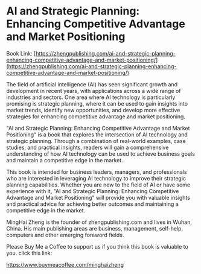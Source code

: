 # AI and Strategic Planning: Enhancing Competitive Advantage and Market Positioning

Book Link: [https://zhengpublishing.com/ai-and-strategic-planning-enhancing-competitive-advantage-and-market-positioning/](https://zhengpublishing.com/ai-and-strategic-planning-enhancing-competitive-advantage-and-market-positioning/)

The field of artificial intelligence (AI) has seen significant growth and development in recent years, with applications across a wide range of industries and sectors. One area where AI technology is particularly promising is strategic planning, where it can be used to gain insights into market trends, identify new opportunities, and develop more effective strategies for enhancing competitive advantage and market positioning.

"AI and Strategic Planning: Enhancing Competitive Advantage and Market Positioning" is a book that explores the intersection of AI technology and strategic planning. Through a combination of real-world examples, case studies, and practical insights, readers will gain a comprehensive understanding of how AI technology can be used to achieve business goals and maintain a competitive edge in the market.

This book is intended for business leaders, managers, and professionals who are interested in leveraging AI technology to improve their strategic planning capabilities. Whether you are new to the field of AI or have some experience with it, "AI and Strategic Planning: Enhancing Competitive Advantage and Market Positioning" will provide you with valuable insights and practical advice for achieving better outcomes and maintaining a competitive edge in the market.

MingHai Zheng is the founder of zhengpublishing.com and lives in Wuhan, China. His main publishing areas are business, management, self-help, computers and other emerging foreword fields.

Please Buy Me a Coffee to support us if you think this book is valuable to you. click this link:

https://www.buymeacoffee.com/minghaizheng

